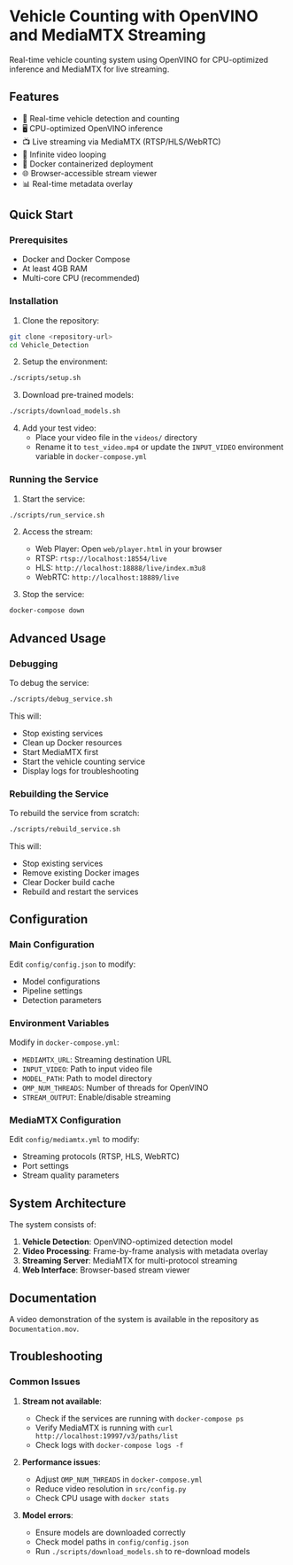 # Vehicle Counting with OpenVINO and MediaMTX Streaming

Real-time vehicle counting system using OpenVINO for CPU-optimized inference and MediaMTX for live streaming.

## Features

- 🚗 Real-time vehicle detection and counting
- 🖥️ CPU-optimized OpenVINO inference
- 📺 Live streaming via MediaMTX (RTSP/HLS/WebRTC)
- 🔄 Infinite video looping
- 🐳 Docker containerized deployment
- 🌐 Browser-accessible stream viewer
- 📊 Real-time metadata overlay

## Quick Start

### Prerequisites

- Docker and Docker Compose
- At least 4GB RAM
- Multi-core CPU (recommended)

### Installation

1. Clone the repository:
```bash
git clone <repository-url>
cd Vehicle_Detection
```

2. Setup the environment:
```bash
./scripts/setup.sh
```

3. Download pre-trained models:
```bash
./scripts/download_models.sh
```

4. Add your test video:
   - Place your video file in the `videos/` directory
   - Rename it to `test_video.mp4` or update the `INPUT_VIDEO` environment variable in `docker-compose.yml`

### Running the Service

1. Start the service:
```bash
./scripts/run_service.sh
```

2. Access the stream:
   - Web Player: Open `web/player.html` in your browser
   - RTSP: `rtsp://localhost:18554/live`
   - HLS: `http://localhost:18888/live/index.m3u8`
   - WebRTC: `http://localhost:18889/live`

3. Stop the service:
```bash
docker-compose down
```

## Advanced Usage

### Debugging

To debug the service:
```bash
./scripts/debug_service.sh
```

This will:
- Stop existing services
- Clean up Docker resources
- Start MediaMTX first
- Start the vehicle counting service
- Display logs for troubleshooting

### Rebuilding the Service

To rebuild the service from scratch:
```bash
./scripts/rebuild_service.sh
```

This will:
- Stop existing services
- Remove existing Docker images
- Clear Docker build cache
- Rebuild and restart the services

## Configuration

### Main Configuration

Edit `config/config.json` to modify:
- Model configurations
- Pipeline settings
- Detection parameters

### Environment Variables

Modify in `docker-compose.yml`:
- `MEDIAMTX_URL`: Streaming destination URL
- `INPUT_VIDEO`: Path to input video file
- `MODEL_PATH`: Path to model directory
- `OMP_NUM_THREADS`: Number of threads for OpenVINO
- `STREAM_OUTPUT`: Enable/disable streaming

### MediaMTX Configuration

Edit `config/mediamtx.yml` to modify:
- Streaming protocols (RTSP, HLS, WebRTC)
- Port settings
- Stream quality parameters

## System Architecture

The system consists of:
1. **Vehicle Detection**: OpenVINO-optimized detection model
2. **Video Processing**: Frame-by-frame analysis with metadata overlay
3. **Streaming Server**: MediaMTX for multi-protocol streaming
4. **Web Interface**: Browser-based stream viewer

## Documentation

A video demonstration of the system is available in the repository as `Documentation.mov`.

## Troubleshooting

### Common Issues

1. **Stream not available**:
   - Check if the services are running with `docker-compose ps`
   - Verify MediaMTX is running with `curl http://localhost:19997/v3/paths/list`
   - Check logs with `docker-compose logs -f`

2. **Performance issues**:
   - Adjust `OMP_NUM_THREADS` in `docker-compose.yml`
   - Reduce video resolution in `src/config.py`
   - Check CPU usage with `docker stats`

3. **Model errors**:
   - Ensure models are downloaded correctly
   - Check model paths in `config/config.json`
   - Run `./scripts/download_models.sh` to re-download models


        
